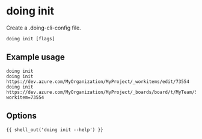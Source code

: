 # doing init

Create a .doing-cli-config file.

```shell
doing init [flags]
```

## Example usage

```shell
doing init
doing init https://dev.azure.com/MyOrganization/MyProject/_workitems/edit/73554
doing init https://dev.azure.com/MyOrganization/MyProject/_boards/board/t/MyTeam/Stories/?workitem=73554
```

## Options

```nohighlight
{{ shell_out('doing init --help') }}
```
